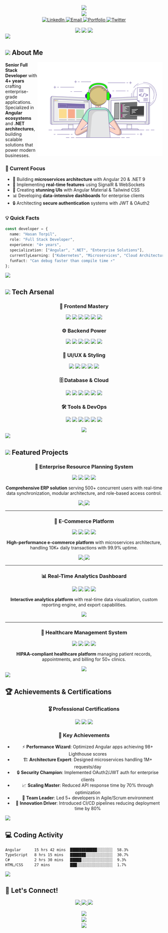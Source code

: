 <!-- Animated Wave Header -->
<div align="center">
  <img src="https://capsule-render.vercel.app/api?type=venom&color=0:8B5CF6,100:EC4899&height=300&section=header&text=Hasan%20Torpil&fontSize=90&fontColor=fff&animation=twinkling&fontAlignY=35&stroke=8B5CF6&strokeWidth=3&desc=Full%20Stack%20Developer%20%7C%20Angular%20Specialist&descAlignY=60&descSize=25"/>
</div>

<!-- Animated Typing with Gradient Background -->
<div align="center">
  <img src="https://readme-typing-svg.demolab.com/?lines=🚀+Full+Stack+Developer;⚡+Angular+%2B+.NET+Expert;💻+4%2B+Years+Experience;🎯+Building+Enterprise+Solutions;🔥+Modern+Web+Applications&font=Fira%20Code&center=true&width=600&height=60&color=gradient&multiline=true&duration=3000&pause=1000&size=28" />
</div>

<!-- Social Links Bar with Animation -->
<div align="center">
  <a href="https://linkedin.com/in/hasantorpil">
    <img src="https://img.shields.io/badge/LinkedIn-0077B5?style=for-the-badge&logo=linkedin&logoColor=white&labelColor=0077B5&color=0077B5" alt="LinkedIn" />
  </a>
  <a href="mailto:hasan.torpil@email.com">
    <img src="https://img.shields.io/badge/Email-EA4335?style=for-the-badge&logo=gmail&logoColor=white&labelColor=EA4335&color=EA4335" alt="Email" />
  </a>
  <a href="https://hasantorpil.dev">
    <img src="https://img.shields.io/badge/Portfolio-FF5722?style=for-the-badge&logo=google-chrome&logoColor=white&labelColor=FF5722&color=FF5722" alt="Portfolio" />
  </a>
  <a href="https://twitter.com/hasantorpil">
    <img src="https://img.shields.io/badge/Twitter-1DA1F2?style=for-the-badge&logo=x&logoColor=white&labelColor=1DA1F2&color=1DA1F2" alt="Twitter" />
  </a>
</div>

<br>

<!-- Profile Views Counter -->
<div align="center">
  <img src="https://komarev.com/ghpvc/?username=hasantorpil&style=for-the-badge&color=blueviolet&label=PROFILE+VIEWS" />
  <img src="https://img.shields.io/github/followers/hasantorpil?style=for-the-badge&color=0891b2&labelColor=1c1b19&label=FOLLOWERS" />
  <img src="https://img.shields.io/github/stars/hasantorpil?style=for-the-badge&color=fbbf24&labelColor=1c1b19&label=TOTAL+STARS" />
</div>

<!-- Animated Divider -->
<img src="https://user-images.githubusercontent.com/73097560/115834477-dbab4500-a447-11eb-908a-139a6edaec5c.gif">

## <img src="https://media2.giphy.com/media/QssGEmpkyEOhBCb7e1/giphy.gif?cid=ecf05e47a0n3gi1bfqntqmob8g9aid1oyj2wr3ds3mg700bl&rid=giphy.gif" width="30px"> About Me

<img align="right" alt="Coding" width="400" src="https://raw.githubusercontent.com/devSouvik/devSouvik/master/gif3.gif">

**Senior Full Stack Developer** with **4+ years** crafting enterprise-grade applications. Specialized in **Angular ecosystems** and **.NET architectures**, building scalable solutions that power modern businesses.

### 🎯 Current Focus
- 🔭 Building **microservices architecture** with Angular 20 & .NET 9
- 🚀 Implementing **real-time features** using SignalR & WebSockets
- 🎨 Creating **stunning UIs** with Angular Material & Tailwind CSS
- 📊 Developing **data-intensive dashboards** for enterprise clients
- 🔒 Architecting **secure authentication** systems with JWT & OAuth2

### 💡 Quick Facts
```typescript
const developer = {
  name: "Hasan Torpil",
  role: "Full Stack Developer",
  experience: "4+ years",
  specialization: ["Angular", ".NET", "Enterprise Solutions"],
  currentlyLearning: ["Kubernetes", "Microservices", "Cloud Architecture"],
  funFact: "Can debug faster than compile time ⚡"
};
```

<!-- Animated Divider -->
<img src="https://user-images.githubusercontent.com/73097560/115834477-dbab4500-a447-11eb-908a-139a6edaec5c.gif">

## <img src="https://media.giphy.com/media/iY8CRBdQXODJSCERIr/giphy.gif" width="35"> Tech Arsenal

<div align="center">

### 🎨 Frontend Mastery
<p align="center">
  <img src="https://img.shields.io/badge/Angular-DD0031?style=for-the-badge&logo=angular&logoColor=white" />
  <img src="https://img.shields.io/badge/React-20232A?style=for-the-badge&logo=react&logoColor=61DAFB" />
  <img src="https://img.shields.io/badge/Next.js-000000?style=for-the-badge&logo=nextdotjs&logoColor=white" />
  <img src="https://img.shields.io/badge/TypeScript-007ACC?style=for-the-badge&logo=typescript&logoColor=white" />
  <img src="https://img.shields.io/badge/RxJS-B7178C?style=for-the-badge&logo=reactivex&logoColor=white" />
  <img src="https://img.shields.io/badge/NgRx-BA2BD2?style=for-the-badge&logo=ngrx&logoColor=white" />
</p>

### ⚙️ Backend Power
<p align="center">
  <img src="https://img.shields.io/badge/.NET-512BD4?style=for-the-badge&logo=dotnet&logoColor=white" />
  <img src="https://img.shields.io/badge/C%23-239120?style=for-the-badge&logo=csharp&logoColor=white" />
  <img src="https://img.shields.io/badge/ASP.NET_Core-512BD4?style=for-the-badge&logo=.net&logoColor=white" />
  <img src="https://img.shields.io/badge/Entity_Framework-512BD4?style=for-the-badge&logo=.net&logoColor=white" />
  <img src="https://img.shields.io/badge/Python-3776AB?style=for-the-badge&logo=python&logoColor=white" />
  <img src="https://img.shields.io/badge/Django-092E20?style=for-the-badge&logo=django&logoColor=white" />
</p>

### 🎨 UI/UX & Styling
<p align="center">
  <img src="https://img.shields.io/badge/Angular_Material-009688?style=for-the-badge&logo=angular&logoColor=white" />
  <img src="https://img.shields.io/badge/Tailwind_CSS-38B2AC?style=for-the-badge&logo=tailwind-css&logoColor=white" />
  <img src="https://img.shields.io/badge/PrimeNG-0288D1?style=for-the-badge&logo=primeng&logoColor=white" />
  <img src="https://img.shields.io/badge/Bootstrap-563D7C?style=for-the-badge&logo=bootstrap&logoColor=white" />
  <img src="https://img.shields.io/badge/SASS-CC6699?style=for-the-badge&logo=sass&logoColor=white" />
</p>

### 🗄️ Database & Cloud
<p align="center">
  <img src="https://img.shields.io/badge/SQL_Server-CC2927?style=for-the-badge&logo=microsoft-sql-server&logoColor=white" />
  <img src="https://img.shields.io/badge/PostgreSQL-316192?style=for-the-badge&logo=postgresql&logoColor=white" />
  <img src="https://img.shields.io/badge/MongoDB-4EA94B?style=for-the-badge&logo=mongodb&logoColor=white" />
  <img src="https://img.shields.io/badge/Redis-DC382D?style=for-the-badge&logo=redis&logoColor=white" />
  <img src="https://img.shields.io/badge/Azure-0089D0?style=for-the-badge&logo=microsoft-azure&logoColor=white" />
  <img src="https://img.shields.io/badge/Docker-2496ED?style=for-the-badge&logo=docker&logoColor=white" />
</p>

### 🛠️ Tools & DevOps
<p align="center">
  <img src="https://img.shields.io/badge/Git-F05032?style=for-the-badge&logo=git&logoColor=white" />
  <img src="https://img.shields.io/badge/Azure_DevOps-0078D7?style=for-the-badge&logo=azure-devops&logoColor=white" />
  <img src="https://img.shields.io/badge/Jenkins-D24939?style=for-the-badge&logo=jenkins&logoColor=white" />
  <img src="https://img.shields.io/badge/Swagger-85EA2D?style=for-the-badge&logo=swagger&logoColor=black" />
  <img src="https://img.shields.io/badge/Postman-FF6C37?style=for-the-badge&logo=postman&logoColor=white" />
  <img src="https://img.shields.io/badge/Visual_Studio-5C2D91?style=for-the-badge&logo=visual-studio&logoColor=white" />
</p>

</div>

<!-- Animated Tech Stack Icons -->
<div align="center">
  <img src="https://skillicons.dev/icons?i=angular,react,nextjs,ts,cs,dotnet,python,django,postgresql,mongodb,redis,azure,docker,git,vscode&theme=dark&perline=8" />
</div>

<!-- Animated Divider -->
<img src="https://user-images.githubusercontent.com/73097560/115834477-dbab4500-a447-11eb-908a-139a6edaec5c.gif">

## <img src="https://media.giphy.com/media/WUlplcMpOCEmTGBtBW/giphy.gif" width="40"> Featured Projects

<div align="center">

### 🏢 Enterprise Resource Planning System
<div align="center">
  <img src="https://img.shields.io/badge/Angular_17-DD0031?style=flat-square&logo=angular&logoColor=white" />
  <img src="https://img.shields.io/badge/.NET_8-512BD4?style=flat-square&logo=.net&logoColor=white" />
  <img src="https://img.shields.io/badge/SQL_Server-CC2927?style=flat-square&logo=microsoft-sql-server&logoColor=white" />
  <img src="https://img.shields.io/badge/SignalR-512BD4?style=flat-square&logo=.net&logoColor=white" />
</div>

**Comprehensive ERP solution** serving 500+ concurrent users with real-time data synchronization, modular architecture, and role-based access control.

<div align="center">
  <a href="https://github.com/hasantorpil/erp-system">
    <img src="https://img.shields.io/badge/View_Project-000000?style=for-the-badge&logo=github&logoColor=white" />
  </a>
  <a href="https://demo-erp.com">
    <img src="https://img.shields.io/badge/Live_Demo-4285F4?style=for-the-badge&logo=google-chrome&logoColor=white" />
  </a>
</div>

---

### 🛒 E-Commerce Platform
<div align="center">
  <img src="https://img.shields.io/badge/Angular-DD0031?style=flat-square&logo=angular&logoColor=white" />
  <img src="https://img.shields.io/badge/.NET_Core-512BD4?style=flat-square&logo=.net&logoColor=white" />
  <img src="https://img.shields.io/badge/PostgreSQL-316192?style=flat-square&logo=postgresql&logoColor=white" />
  <img src="https://img.shields.io/badge/Stripe-008CDD?style=flat-square&logo=stripe&logoColor=white" />
</div>

**High-performance e-commerce platform** with microservices architecture, handling 10K+ daily transactions with 99.9% uptime.

<div align="center">
  <a href="https://github.com/hasantorpil/ecommerce-platform">
    <img src="https://img.shields.io/badge/View_Project-000000?style=for-the-badge&logo=github&logoColor=white" />
  </a>
  <a href="https://demo-shop.com">
    <img src="https://img.shields.io/badge/Live_Demo-00C851?style=for-the-badge&logo=shopify&logoColor=white" />
  </a>
</div>

---

### 📊 Real-Time Analytics Dashboard
<div align="center">
  <img src="https://img.shields.io/badge/Angular-DD0031?style=flat-square&logo=angular&logoColor=white" />
  <img src="https://img.shields.io/badge/NgRx-BA2BD2?style=flat-square&logo=ngrx&logoColor=white" />
  <img src="https://img.shields.io/badge/Chart.js-FF6384?style=flat-square&logo=chartdotjs&logoColor=white" />
  <img src="https://img.shields.io/badge/WebSocket-000000?style=flat-square&logo=socket.io&logoColor=white" />
</div>

**Interactive analytics platform** with real-time data visualization, custom reporting engine, and export capabilities.

<div align="center">
  <a href="https://github.com/hasantorpil/analytics-dashboard">
    <img src="https://img.shields.io/badge/View_Project-000000?style=for-the-badge&logo=github&logoColor=white" />
  </a>
</div>

---

### 🏥 Healthcare Management System
<div align="center">
  <img src="https://img.shields.io/badge/Angular-DD0031?style=flat-square&logo=angular&logoColor=white" />
  <img src="https://img.shields.io/badge/.NET-512BD4?style=flat-square&logo=.net&logoColor=white" />
  <img src="https://img.shields.io/badge/Azure-0089D0?style=flat-square&logo=microsoft-azure&logoColor=white" />
  <img src="https://img.shields.io/badge/FHIR-215732?style=flat-square&logo=hl7&logoColor=white" />
</div>

**HIPAA-compliant healthcare platform** managing patient records, appointments, and billing for 50+ clinics.

<div align="center">
  <a href="https://github.com/hasantorpil/healthcare-system">
    <img src="https://img.shields.io/badge/View_Project-000000?style=for-the-badge&logo=github&logoColor=white" />
  </a>
</div>

</div>

<!-- Animated Divider -->
<img src="https://user-images.githubusercontent.com/73097560/115834477-dbab4500-a447-11eb-908a-139a6edaec5c.gif">


## 🏆 Achievements & Certifications

<div align="center">

### 🎖️ Professional Certifications
<p align="center">
  <img src="https://img.shields.io/badge/Microsoft_Certified:_Azure_Developer_Associate-0089D0?style=for-the-badge&logo=microsoft-azure&logoColor=white" />
  <img src="https://img.shields.io/badge/Angular_Expert_Developer-DD0031?style=for-the-badge&logo=angular&logoColor=white" />
  <img src="https://img.shields.io/badge/.NET_Professional_Developer-512BD4?style=for-the-badge&logo=.net&logoColor=white" />
</p>

### 🌟 Key Achievements
- ⚡ **Performance Wizard**: Optimized Angular apps achieving 98+ Lighthouse scores
- 🏗️ **Architecture Expert**: Designed microservices handling 1M+ requests/day
- 🔒 **Security Champion**: Implemented OAuth2/JWT auth for enterprise clients
- 📈 **Scaling Master**: Reduced API response time by 70% through optimization
- 🎯 **Team Leader**: Led 5+ developers in Agile/Scrum environment
- 🚀 **Innovation Driver**: Introduced CI/CD pipelines reducing deployment time by 80%

</div>

<!-- Animated Divider -->
<img src="https://user-images.githubusercontent.com/73097560/115834477-dbab4500-a447-11eb-908a-139a6edaec5c.gif">

## 💻 Coding Activity

<!--START_SECTION:waka-->
```text
Angular      15 hrs 42 mins  ████████████░░░░░░░  58.3%
TypeScript   8 hrs 15 mins   ███████░░░░░░░░░░░░  30.7%
C#           2 hrs 30 mins   █████░░░░░░░░░░░░░░  9.3%
HTML/CSS     27 mins         ███░░░░░░░░░░░░░░░░  1.7%
```
<!--END_SECTION:waka-->

<!-- Animated Divider -->
<img src="https://user-images.githubusercontent.com/73097560/115834477-dbab4500-a447-11eb-908a-139a6edaec5c.gif">

## 🤝 Let's Connect!

<div align="center">
  <a href="https://linkedin.com/in/hasantorpil">
    <img src="https://img.shields.io/badge/Let's_connect_on_LinkedIn-0077B5?style=for-the-badge&logo=linkedin&logoColor=white" />
  </a>
  <a href="mailto:hasan.torpil@email.com">
    <img src="https://img.shields.io/badge/Email_me_for_collaborations-EA4335?style=for-the-badge&logo=gmail&logoColor=white" />
  </a>
  <a href="https://hasantorpil.dev">
    <img src="https://img.shields.io/badge/Check_out_my_portfolio-FF5722?style=for-the-badge&logo=google-chrome&logoColor=white" />
  </a>
</div>

<br>

<div align="center">
  <img src="https://quotes-github-readme.vercel.app/api?type=horizontal&theme=tokyonight" />
</div>

<!-- Snake Animation -->
<div align="center">
  <img src="https://github.com/hasantorpil/hasantorpil/blob/output/github-contribution-grid-snake-dark.svg" />
</div>

<!-- Wave Footer -->
<div align="center">
  <img src="https://capsule-render.vercel.app/api?type=waving&color=gradient&height=150&section=footer&text=Thanks%20for%20visiting!&fontSize=30&fontColor=fff&animation=twinkling&fontAlignY=70"/>
</div>
